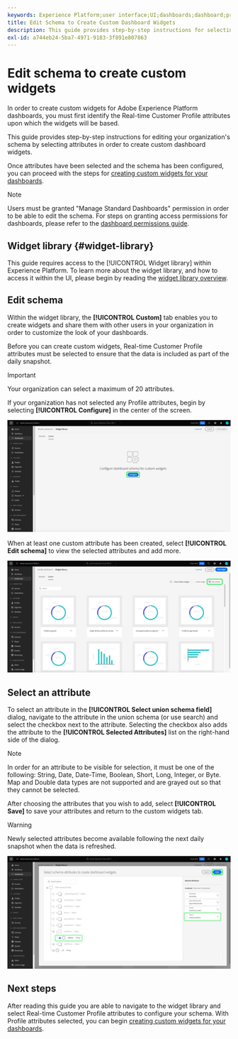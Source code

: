 ```yaml
---
keywords: Experience Platform;user interface;UI;dashboards;dashboard;profiles;segments;destinations;license usage
title: Edit Schema to Create Custom Dashboard Widgets
description: This guide provides step-by-step instructions for selecting attributes and configuring your organization's schema in order to create custom widgets for Adobe Experience Platform dashboards.
exl-id: a744eb24-5ba7-4971-9183-3f891e807863
---
```

# Edit schema to create custom widgets

In order to create custom widgets for Adobe Experience Platform dashboards, you must first identify the Real-time Customer Profile attributes upon which the widgets will be based.

This guide provides step-by-step instructions for editing your organization's schema by selecting attributes in order to create custom dashboard widgets.

Once attributes have been selected and the schema has been configured, you can proceed with the steps for [creating custom widgets for your dashboards](custom-widgets.md).

>[!NOTE]
>
>Users must be granted "Manage Standard Dashboards" permission in order to be able to edit the schema. For steps on granting access permissions for dashboards, please refer to the [dashboard permissions guide](../permissions.md).

## Widget library {#widget-library}

This guide requires access to the [!UICONTROL Widget library] within Experience Platform. To learn more about the widget library, and how to access it within the UI, please begin by reading the [widget library overview](widget-library.md).

## Edit schema

Within the widget library, the **[!UICONTROL Custom]** tab enables you to create widgets and share them with other users in your organization in order to customize the look of your dashboards. 

Before you can create custom widgets, Real-time Customer Profile attributes must be selected to ensure that the data is included as part of the daily snapshot. 

>[!IMPORTANT]
>
>Your organization can select a maximum of 20 attributes. 

If your organization has not selected any Profile attributes, begin by selecting **[!UICONTROL Configure]** in the center of the screen.

![The Custom tab of the widget library workspace with Configure highlighted.](../images/customization/configure-schema.png)

When at least one custom attribute has been created, select **[!UICONTROL Edit schema]** to view the selected attributes and add more.

![The Custom tab of the widget library workspace with Edit schema highlighted.](../images/customization/edit-schema.png)

## Select an attribute

To select an attribute in the **[!UICONTROL Select union schema field]** dialog, navigate to the attribute in the union schema (or use search) and select the checkbox next to the attribute. Selecting the checkbox also adds the attribute to the **[!UICONTROL Selected Attributes]** list on the right-hand side of the dialog. 

>[!NOTE]
>
>In order for an attribute to be visible for selection, it must be one of the following: String, Date, Date-Time, Boolean, Short, Long, Integer, or Byte. Map and Double data types are not supported and are grayed out so that they cannot be selected.

After choosing the attributes that you wish to add, select **[!UICONTROL Save]** to save your attributes and return to the custom widgets tab.

>[!WARNING]
>Newly selected attributes become available following the next daily snapshot when the data is refreshed.

![The dialog to select schema attributes with attributes and Save highlighted.](../images/customization/select-attribute.png)

## Next steps

After reading this guide you are able to navigate to the widget library and select Real-time Customer Profile attributes to configure your schema. With Profile attributes selected, you can begin [creating custom widgets for your dashboards](custom-widgets.md).
